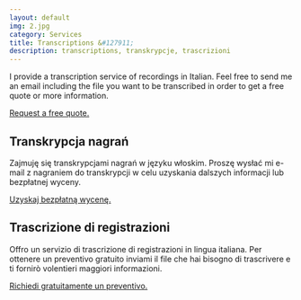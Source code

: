 ```yaml
---
layout: default
img: 2.jpg
category: Services
title: Transcriptions &#127911;
description: transcriptions, transkrypcje, trascrizioni
---
```

<p>
I provide a transcription service of recordings in Italian. Feel free to send me an email including the file you want to be transcribed in order to get a free quote or more information.
</p>
<a href="mailto:angela@tiliatranslations.it">Request a free quote.</a>

<h2>Transkrypcja nagrań</h2>
<p>
Zajmuję się transkrypcjami nagrań w języku włoskim. Proszę wysłać mi e-mail z nagraniem do transkrypcji w celu uzyskania dalszych informacji lub bezpłatnej wyceny.
</p>
<a href="mailto:angela@tiliatranslations.it">Uzyskaj bezpłatną wycenę.</a>

<h2>Trascrizione di registrazioni</h2>
<p>
Offro un servizio di trascrizione di registrazioni in lingua italiana. Per ottenere un preventivo gratuito inviami il file che hai bisogno di trascrivere e ti fornirò volentieri maggiori informazioni. 
</p>
  <a href="mailto:angela@tiliatranslations.it">Richiedi gratuitamente un preventivo.</a>

